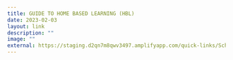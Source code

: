 ```yaml
---
title: GUIDE TO HOME BASED LEARNING (HBL)
date: 2023-02-03
layout: link
description: ""
image: ""
external: https://staging.d2qn7m8qwv3497.amplifyapp.com/quick-links/School-Safety/Guide-to-Home-Based-Learning-HBL/
---
```

